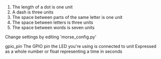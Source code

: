 1. The length of a dot is one unit
2. A dash is three units
3. The space between parts of the same letter is one unit
4. The space between letters is three units
5. The space between words is seven units

Change settings by editing 'morse_config.py'

gpio_pin
    The GPIO pin the LED you're using is connected to
unit
    Expressed as a whole number or float representing a time in seconds